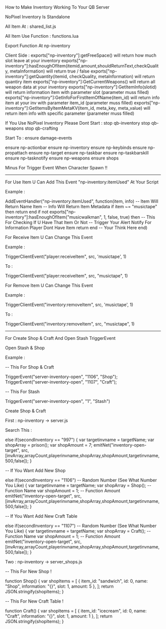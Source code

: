 How to Make Inventory Working To Your QB Server

NoPixel Inventory Is Standalone

All Item At : shared_list.js

All Item Use Function : functions.lua

Export Function At np-inventory

Client Side :
exports["np-inventory"]:getFreeSpace() will return how much slot leave at your inventory
exports["np-inventory"]:hasEnoughOfItem(itemid,amount,shouldReturnText,checkQuality, metaInformation) will return true / false 
exports["np-inventory"]:getQuantity(itemid, checkQuality, metaInformation) will return quantiry item
exports["np-inventory"]:GetCurrentWeapons() will return all weapon data at your inventory
exports["np-inventory"]:GetItemInfo(slotid) will return information item with parameter slot (parameter muss filled)
exports["np-inventory"]:GetInfoForFirstItemOfName(item_id) will return info item at your inv with parameter item_id (parameter muss filled)
exports["np-inventory"]:GetItemsByItemMetaKV(item_id, meta_key, meta_value) will return item info with specific parameter (parameter muss filled)

If You Use NoPixel Inventory Please Dont Start :
stop qb-inventory
stop qb-weapons
stop qb-crafting

Start To :
ensure damage-events

ensure np-actionbar
ensure np-inventory
ensure np-keybinds
ensure np-propattach
ensure np-target
ensure np-taskbar
ensure np-taskbarskill
ensure np-tasknotify
ensure np-weapons
ensure shops

Minus For Trigger Event When Character Spawn !!

---------------------------------------------------------------------------

For Use Item U Can Add This Event "np-inventory:itemUsed" At Your Script

Example : 

AddEventHandler("np-inventory:itemUsed", function(item, info)
  -- Item Will Return Name Item
  -- Info Will Return Item Metadata
  if item ~= "musictape" then return end
  if not exports["np-inventory"]:hasEnoughOfItem("musicwalkman", 1, false, true) then -- This For Checking If U Have That Item Or Not
    -- Trigger Your Alert Notify For Information Player Dont Have Item
    return
  end
  -- Your Think Here
end)

For Receive Item U Can Change This Event

Example : 

TriggerClientEvent("player:receiveItem", src, 'musictape', 1)

To :

TriggerClientEvent("player:receiveItem", src, "musictape", 1)

For Remove Item U Can Change This Event

Example : 

TriggerClientEvent("inventory:removeItem", src, 'musictape', 1)

To :

TriggerClientEvent("inventory:removeItem", src, "musictape", 1)

---------------------------------------------------------------------------

For Create Shop & Craft And Open Stash TriggerEvent

Open Stash & Shop

Example :

-- This For Shop & Craft

TriggerEvent("server-inventory-open", "1106", "Shop");
TriggerEvent("server-inventory-open", "1107", "Craft");

-- This For Stash

TriggerEvent("server-inventory-open", "1", "Stash")


Create Shop & Craft

First : np-inventory -> server.js

Search This : 

else if(secondInventory == "997")
{
    var targetinvname = targetName;
    var shopArray = prison();
    var shopAmount = 7;
    emitNet("inventory-open-target", src, [invArray,arrayCount,playerinvname,shopArray,shopAmount,targetinvname,500,false]);
}  

-- If You Want Add New Shop 


else if(secondInventory == "1106") -- Random Number (See What Number You Like)
{
    var targetinvname = targetName;
    var shopArray = Shop(); -- Function Name
    var shopAmount = 1; -- Function Amount
    emitNet("inventory-open-target", src, [invArray,arrayCount,playerinvname,shopArray,shopAmount,targetinvname,500,false]);
}  

-- If You Want Add New Craft Table

else if(secondInventory == "1107") -- Random Number (See What Number You Like)
{
    var targetinvname = targetName;
    var shopArray = Craft(); -- Function Name
    var shopAmount = 1; -- Function Amount
    emitNet("inventory-open-target", src, [invArray,arrayCount,playerinvname,shopArray,shopAmount,targetinvname,500,false]);
}  

Two : np-inventory -> server_shops.js

-- This For New Shop !

function Shop() {
    var shopItems = [
        { item_id: "sandwich", id: 0, name: "Shop", information: "{}", slot: 1, amount: 5 },
    ];
    return JSON.stringify(shopItems);
}

-- This For New Craft Table !

function Craft() {
    var shopItems = [
        { item_id: "icecream", id: 0, name: "Craft", information: "{}", slot: 1, amount: 1 },
    ];
    return JSON.stringify(shopItems);
}




